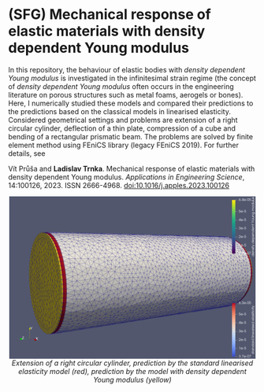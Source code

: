 # (SFG) Mechanical response of elastic materials with density dependent Young modulus

In this repository, the behaviour of elastic bodies with _density dependent Young modulus_ is investigated in the infinitesimal strain regime (the concept of _density dependent Young modulus_ often occurs in the engineering literature on porous structures such as metal foams, aerogels or bones). Here, I numerically studied these models and compared their predictions to the predictions based on the classical models in linearised elasticity. Considered geometrical settings and problems are extension of a right circular cylinder, deflection of a thin plate, compression of a cube and bending of a rectangular prismatic beam. The problems are solved by finite element method using FEniCS library (legacy FEniCS 2019). For further details, see

Vít Průša and **Ladislav Trnka**. Mechanical response of elastic materials with density dependent Young modulus. _Applications in Engineering Science_, 14:100126, 2023. ISSN 2666-4968. [doi:10.1016/j.apples.2023.100126](https://doi.org/10.1016/j.apples.2023.100126)

<p style="text-align: center;">
    <a href="fig/cylinder_n_1.png">
    <img src="fig/cylinder_n_1.png" alt="Extension of a right circular cylinder, prediction by the standard linearised elasticity model (red), prediction by the model with density dependent Young modulus (yellow)" style="display: block; margin-left: auto; margin-right: auto; width: 500px;   height:auto;">
    </a>
    <em>Extension of a right circular cylinder, prediction by the standard linearised elasticity model (red), prediction by the model with density dependent Young modulus (yellow)</em>
</p>

